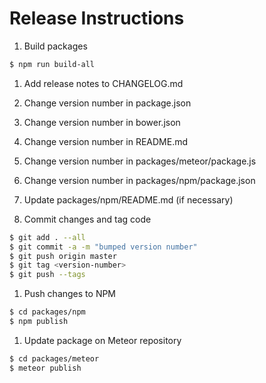 # Release Instructions

1. Build packages

  ```bash
  $ npm run build-all
  ```

1. Add release notes to CHANGELOG.md

1. Change version number in package.json

1. Change version number in bower.json

1. Change version number in README.md

1. Change version number in packages/meteor/package.js

1. Change version number in packages/npm/package.json

1. Update packages/npm/README.md (if necessary)

1. Commit changes and tag code

  ```bash
  $ git add . --all
  $ git commit -a -m "bumped version number"
  $ git push origin master
  $ git tag <version-number>
  $ git push --tags
  ```

1. Push changes to NPM

  ```bash
  $ cd packages/npm
  $ npm publish
  ```

1. Update package on Meteor repository

  ```bash
  $ cd packages/meteor
  $ meteor publish
  ```
